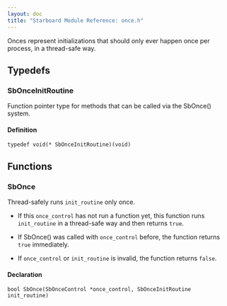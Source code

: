 ```yaml
---
layout: doc
title: "Starboard Module Reference: once.h"
---
```


Onces represent initializations that should only ever happen once per process,
in a thread-safe way.

## Typedefs ##

### SbOnceInitRoutine ###

Function pointer type for methods that can be called via the SbOnce() system.

#### Definition ####

```
typedef void(* SbOnceInitRoutine)(void)
```

## Functions ##

### SbOnce ###

Thread-safely runs `init_routine` only once.

*   If this `once_control` has not run a function yet, this function runs
    `init_routine` in a thread-safe way and then returns `true`.

*   If SbOnce() was called with `once_control` before, the function returns
    `true` immediately.

*   If `once_control` or `init_routine` is invalid, the function returns
    `false`.

#### Declaration ####

```
bool SbOnce(SbOnceControl *once_control, SbOnceInitRoutine init_routine)
```

